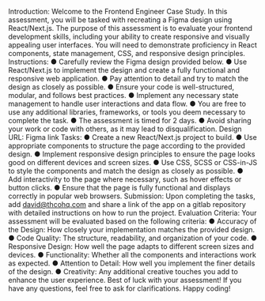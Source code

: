 Introduction:
Welcome to the Frontend Engineer Case Study. In this assessment, you will be tasked
with recreating a Figma design using React/Next.js. The purpose of this assessment is
to evaluate your frontend development skills, including your ability to create responsive
and visually appealing user interfaces. You will need to demonstrate proficiency in
React components, state management, CSS, and responsive design principles.
Instructions:
● Carefully review the Figma design provided below.
● Use React/Next.js to implement the design and create a fully functional and
responsive web application.
● Pay attention to detail and try to match the design as closely as possible.
● Ensure your code is well-structured, modular, and follows best practices.
● Implement any necessary state management to handle user interactions and
data flow.
● You are free to use any additional libraries, frameworks, or tools you deem
necessary to complete the task.
● The assessment is timed for 2 days.
● Avoid sharing your work or code with others, as it may lead to disqualification.
Design URL: Figma link
Tasks:
● Create a new React/Next.js project to build.
● Use appropriate components to structure the page according to the provided
design.
● Implement responsive design principles to ensure the page looks good on
different devices and screen sizes.
● Use CSS, SCSS or CSS-in-JS to style the components and match the design as
closely as possible.
● Add interactivity to the page where necessary, such as hover effects or button
clicks.
● Ensure that the page is fully functional and displays correctly in popular web
browsers.
Submission:
Upon completing the tasks, add david@thcohq.com and share a link of the app on a
gitlab repository with detailed instructions on how to run the project.
Evaluation Criteria:
Your assessment will be evaluated based on the following criteria:
● Accuracy of the Design: How closely your implementation matches the
provided design.
● Code Quality: The structure, readability, and organization of your code.
● Responsive Design: How well the page adapts to different screen sizes and
devices.
● Functionality: Whether all the components and interactions work as expected.
● Attention to Detail: How well you implement the finer details of the design.
● Creativity: Any additional creative touches you add to enhance the user
experience.
Best of luck with your assessment! If you have any questions, feel free to ask for
clarifications. Happy coding!
